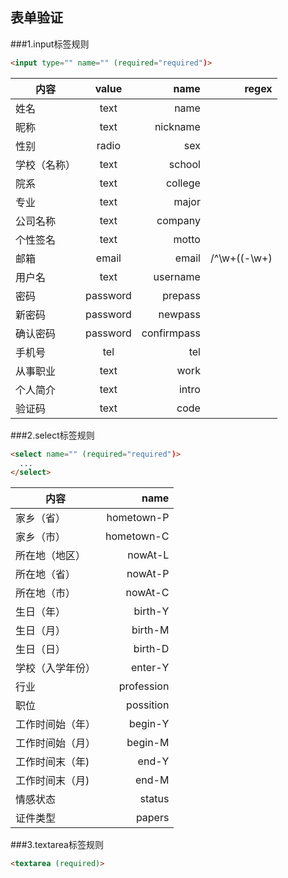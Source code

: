 ## 表单验证
###1.input标签规则
```html
<input type="" name="" (required="required")>
```
| 内容            | value           | name        | regex   |
| ----------------|:---------------:| -----------:| -------:|
| 姓名            | text            | name        | |
| 昵称            | text            | nickname    | |
| 性别            | radio           | sex         | |
| 学校（名称）    | text            | school      | |
| 院系            | text            | college     | |
| 专业            | text            | major       |  | 
| 公司名称        | text            | company     | |
| 个性签名        | text            | motto       | |
| 邮箱            | email           | email       |/^\w+((-\w+)|(\.\w+))*\@[A-Za-z0-9]+((\.|-)[A-Za-z0-9]+)*\.[A-Za-z0-9]+$/|
| 用户名          | text            | username    | |
| 密码            | password        | prepass     | |
| 新密码          | password        | newpass     | |
| 确认密码        | password        | confirmpass | |
| 手机号          | tel             | tel         | |
| 从事职业        | text            | work        | |
| 个人简介        | text            | intro       | |
| 验证码          | text            | code        | |

###2.select标签规则
```html
<select name="" (required="required")>
  ...
</select>
```
| 内容            | name        |
| ----------------| -----------:|
| 家乡（省）      | hometown-P  |
| 家乡（市）      | hometown-C  |
| 所在地（地区）  | nowAt-L     |
| 所在地（省）    | nowAt-P     |
| 所在地（市）    | nowAt-C     |
| 生日（年）      | birth-Y     |
| 生日（月）      | birth-M     |
| 生日（日）      | birth-D     |
| 学校（入学年份）| enter-Y     |
| 行业            | profession  |
| 职位            | possition   |
| 工作时间始（年）| begin-Y     |
| 工作时间始（月）| begin-M     |
| 工作时间末（年) | end-Y       |
| 工作时间末（月) | end-M       |
| 情感状态        | status      |
| 证件类型        | papers      |

###3.textarea标签规则
```html
<textarea (required)>
```
